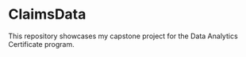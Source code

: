 # ClaimsData
This repository showcases my capstone project for the Data Analytics Certificate program.
